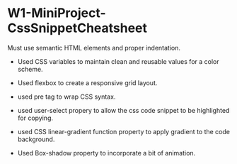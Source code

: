 # W1-MiniProject-CssSnippetCheatsheet

Must use semantic HTML elements and proper indentation.

- Used CSS variables to maintain clean and reusable values for a color scheme.

- Used flexbox to create a responsive grid layout.

- used pre tag to wrap CSS syntax.

- used user-select propery to allow the css code snippet to be highlighted for copying.

- used CSS linear-gradient function property to apply gradient to the code background.

- Used Box-shadow property to incorporate a bit of animation.
